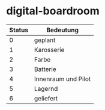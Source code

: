 # digital-boardroom

| Status | Bedeutung           |
|--------|---------------------|
| 0      | geplant             |
| 1      | Karosserie          |
| 2      | Farbe               |
| 3      | Batterie            |
| 4      | Innenraum und Pilot |
| 5      | Lagernd             |
| 6      | geliefert           |